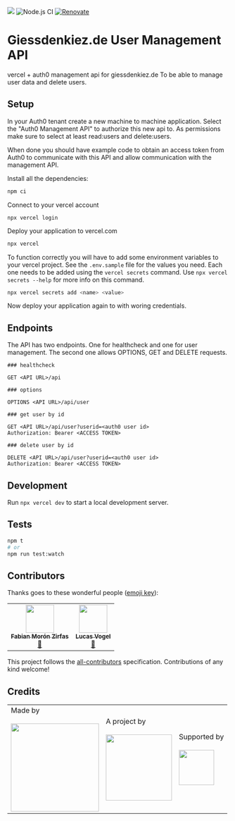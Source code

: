 ![](https://img.shields.io/badge/Build%20with%20%E2%9D%A4%EF%B8%8F-at%20Technologiesitftung%20Berlin-blue) ![Node.js CI](https://github.com/technologiestiftung/giessdenkiez-de-user-management-api/workflows/Node.js%20CI/badge.svg) [![Renovate](https://img.shields.io/badge/renovate-enabled-brightgreen.svg)](https://renovatebot.com)

# Giessdenkiez.de User Management API

vercel + auth0 management api for giessdenkiez.de To be able to manage user data and delete users.

## Setup

In your Auth0 tenant create a new machine to machine application. Select the "Auth0 Management API" to authorize this new api to. As permissions make sure to select at least read:users and delete:users.

When done you should have example code to obtain an access token from Auth0 to communicate with this API and allow communication with the management API.

Install all the dependencies:

```bash
npm ci
```

Connect to your vercel account

```bassh
npx vercel login
```

Deploy your application to vercel.com

```bash
npx vercel
```

To function correctly you will have to add some environment variables to your vercel project. See the `.env.sample` file for the values you need. Each one needs to be added using the `vercel secrets` command. Use `npx vercel secrets --help` for more info on this command.

```bash
npx vercel secrets add <name> <value>
```

Now deploy your application again to with woring credentials.

## Endpoints

The API has two endpoints. One for healthcheck and one for user management. The second one allows OPTIONS, GET and DELETE requests.

```http
### healthcheck

GET <API URL>/api

### options

OPTIONS <API URL>/api/user

### get user by id

GET <API URL>/api/user?userid=<auth0 user id>
Authorization: Bearer <ACCESS TOKEN>

### delete user by id

DELETE <API URL>/api/user?userid=<auth0 user id>
Authorization: Bearer <ACCESS TOKEN>
```

## Development

Run `npx vercel dev` to start a local development server.

## Tests

```bash
npm t
# or
npm run test:watch
```

## Contributors

Thanks goes to these wonderful people ([emoji key](https://allcontributors.org/docs/en/emoji-key)):

<!-- ALL-CONTRIBUTORS-LIST:START - Do not remove or modify this section -->
<!-- prettier-ignore-start -->
<!-- markdownlint-disable -->
<table>
  <tr>
    <td align="center"><a href="https://fabianmoronzirfas.me/"><img src="https://avatars.githubusercontent.com/u/315106?v=4?s=64" width="64px;" alt=""/><br /><sub><b>Fabian Morón Zirfas</b></sub></a><br /><a href="https://github.com/technologiestiftung/giessdenkiez-de-user-management-api/commits?author=ff6347" title="Documentation">📖</a></td>
    <td align="center"><a href="https://vogelino.com/"><img src="https://avatars.githubusercontent.com/u/2759340?v=4?s=64" width="64px;" alt=""/><br /><sub><b>Lucas Vogel</b></sub></a><br /><a href="https://github.com/technologiestiftung/giessdenkiez-de-user-management-api/commits?author=vogelino" title="Documentation">📖</a></td>
  </tr>
</table>

<!-- markdownlint-restore -->
<!-- prettier-ignore-end -->

<!-- ALL-CONTRIBUTORS-LIST:END -->

This project follows the [all-contributors](https://github.com/all-contributors/all-contributors) specification. Contributions of any kind welcome!

## Credits

<table>
  <tr>
    <td>
      Made by <a src="https://citylab-berlin.org/de/start/">
        <br />
        <br />
        <img width="200" src="https://citylab-berlin.org/wp-content/uploads/2021/05/citylab-logo.svg" />
      </a>
    </td>
    <td>
      A project by <a src="https://www.technologiestiftung-berlin.de/">
        <br />
        <br />
        <img width="150" src="https://citylab-berlin.org/wp-content/uploads/2021/05/tsb.svg" />
      </a>
    </td>
    <td>
      Supported by <a src="https://www.berlin.de/rbmskzl/">
        <br />
        <br />
        <img width="80" src="https://citylab-berlin.org/wp-content/uploads/2021/12/B_RBmin_Skzl_Logo_DE_V_PT_RGB-300x200.png" />
      </a>
    </td>
  </tr>
</table>
